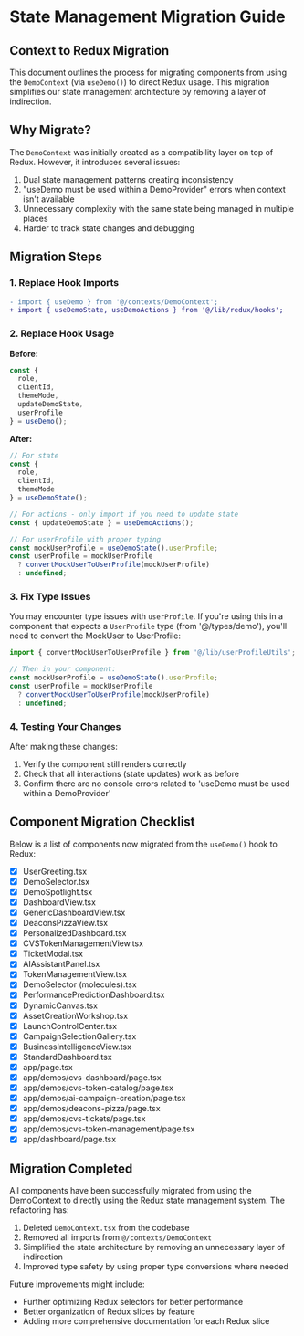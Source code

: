 # State Management Migration Guide

## Context to Redux Migration

This document outlines the process for migrating components from using the `DemoContext` (via `useDemo()`) to direct Redux usage. This migration simplifies our state management architecture by removing a layer of indirection.

## Why Migrate?

The `DemoContext` was initially created as a compatibility layer on top of Redux. However, it introduces several issues:

1. Dual state management patterns creating inconsistency
2. "useDemo must be used within a DemoProvider" errors when context isn't available
3. Unnecessary complexity with the same state being managed in multiple places
4. Harder to track state changes and debugging

## Migration Steps

### 1. Replace Hook Imports

```diff
- import { useDemo } from '@/contexts/DemoContext';
+ import { useDemoState, useDemoActions } from '@/lib/redux/hooks';
```

### 2. Replace Hook Usage

**Before:**
```jsx
const { 
  role, 
  clientId, 
  themeMode, 
  updateDemoState, 
  userProfile 
} = useDemo();
```

**After:**
```jsx
// For state
const { 
  role, 
  clientId, 
  themeMode 
} = useDemoState();

// For actions - only import if you need to update state
const { updateDemoState } = useDemoActions();

// For userProfile with proper typing
const mockUserProfile = useDemoState().userProfile;
const userProfile = mockUserProfile 
  ? convertMockUserToUserProfile(mockUserProfile) 
  : undefined;
```

### 3. Fix Type Issues

You may encounter type issues with `userProfile`. If you're using this in a component that expects a `UserProfile` type (from '@/types/demo'), you'll need to convert the MockUser to UserProfile:

```jsx
import { convertMockUserToUserProfile } from '@/lib/userProfileUtils';

// Then in your component:
const mockUserProfile = useDemoState().userProfile;
const userProfile = mockUserProfile 
  ? convertMockUserToUserProfile(mockUserProfile) 
  : undefined;
```

### 4. Testing Your Changes

After making these changes:

1. Verify the component still renders correctly
2. Check that all interactions (state updates) work as before
3. Confirm there are no console errors related to 'useDemo must be used within a DemoProvider'

## Component Migration Checklist

Below is a list of components now migrated from the `useDemo()` hook to Redux:

- [x] UserGreeting.tsx
- [x] DemoSelector.tsx
- [x] DemoSpotlight.tsx
- [x] DashboardView.tsx
- [x] GenericDashboardView.tsx
- [x] DeaconsPizzaView.tsx
- [x] PersonalizedDashboard.tsx
- [x] CVSTokenManagementView.tsx
- [x] TicketModal.tsx
- [x] AIAssistantPanel.tsx
- [x] TokenManagementView.tsx
- [x] DemoSelector (molecules).tsx
- [x] PerformancePredictionDashboard.tsx
- [x] DynamicCanvas.tsx
- [x] AssetCreationWorkshop.tsx
- [x] LaunchControlCenter.tsx
- [x] CampaignSelectionGallery.tsx
- [x] BusinessIntelligenceView.tsx
- [x] StandardDashboard.tsx
- [x] app/page.tsx
- [x] app/demos/cvs-dashboard/page.tsx
- [x] app/demos/cvs-token-catalog/page.tsx
- [x] app/demos/ai-campaign-creation/page.tsx
- [x] app/demos/deacons-pizza/page.tsx
- [x] app/demos/cvs-tickets/page.tsx
- [x] app/demos/cvs-token-management/page.tsx
- [x] app/dashboard/page.tsx

## Migration Completed

All components have been successfully migrated from using the DemoContext to directly using the Redux state management system. The refactoring has:

1. Deleted `DemoContext.tsx` from the codebase 
2. Removed all imports from `@/contexts/DemoContext`
3. Simplified the state architecture by removing an unnecessary layer of indirection
4. Improved type safety by using proper type conversions where needed

Future improvements might include:
- Further optimizing Redux selectors for better performance
- Better organization of Redux slices by feature
- Adding more comprehensive documentation for each Redux slice 